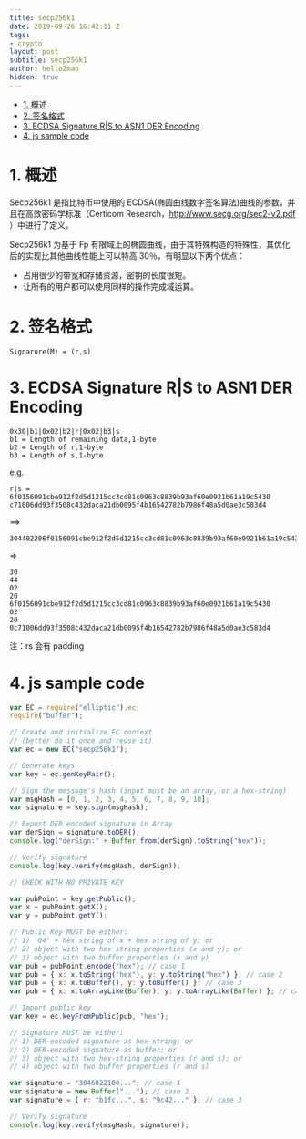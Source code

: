 ```yaml
---
title: secp256k1
date: 2019-09-26 16:42:11 Z
tags:
- crypto
layout: post
subtitle: secp256k1
author: hello2mao
hidden: true
---
```


<!-- TOC -->

- [1. 概述](#1-%e6%a6%82%e8%bf%b0)
- [2. 签名格式](#2-%e7%ad%be%e5%90%8d%e6%a0%bc%e5%bc%8f)
- [3. ECDSA Signature R|S to ASN1 DER Encoding](#3-ecdsa-signature-rs-to-asn1-der-encoding)
- [4. js sample code](#4-js-sample-code)

<!-- /TOC -->

# 1. 概述

Secp256k1 是指比特币中使用的 ECDSA(椭圆曲线数字签名算法)曲线的参数，并且在高效密码学标准（Certicom Research，http://www.secg.org/sec2-v2.pdf ）中进行了定义。

Secp256k1 为基于 Fp 有限域上的椭圆曲线，由于其特殊构造的特殊性，其优化后的实现比其他曲线性能上可以特高 30％，有明显以下两个优点：

-   占用很少的带宽和存储资源，密钥的长度很短。
-   让所有的用户都可以使用同样的操作完成域运算。

# 2. 签名格式

```
Signarure(M) = (r,s)
```

# 3. ECDSA Signature R|S to ASN1 DER Encoding

```
0x30|b1|0x02|b2|r|0x02|b3|s
b1 = Length of remaining data,1-byte
b2 = Length of r,1-byte
b3 = Length of s,1-byte
```

e.g.

```
r|s =
6f0156091cbe912f2d5d1215cc3cd81c0963c8839b93af60e0921b61a19c5430 c71006dd93f3508c432daca21db0095f4b16542782b7986f48a5d0ae3c583d4
```

==>

```
304402206f0156091cbe912f2d5d1215cc3cd81c0963c8839b93af60e0921b61a19c543002200c71006dd93f3508c432daca21db0095f4b16542782b7986f48a5d0ae3c583d4
```

=>

```
30
44
02
20
6f0156091cbe912f2d5d1215cc3cd81c0963c8839b93af60e0921b61a19c5430
02
20
0c71006dd93f3508c432daca21db0095f4b16542782b7986f48a5d0ae3c583d4
```

注：rs 会有 padding

# 4. js sample code

```javascript
var EC = require("elliptic").ec;
require("buffer");

// Create and initialize EC context
// (better do it once and reuse it)
var ec = new EC("secp256k1");

// Generate keys
var key = ec.genKeyPair();

// Sign the message's hash (input must be an array, or a hex-string)
var msgHash = [0, 1, 2, 3, 4, 5, 6, 7, 8, 9, 10];
var signature = key.sign(msgHash);

// Export DER encoded signature in Array
var derSign = signature.toDER();
console.log("derSign:" + Buffer.from(derSign).toString("hex"));

// Verify signature
console.log(key.verify(msgHash, derSign));

// CHECK WITH NO PRIVATE KEY

var pubPoint = key.getPublic();
var x = pubPoint.getX();
var y = pubPoint.getY();

// Public Key MUST be either:
// 1) '04' + hex string of x + hex string of y; or
// 2) object with two hex string properties (x and y); or
// 3) object with two buffer properties (x and y)
var pub = pubPoint.encode("hex"); // case 1
var pub = { x: x.toString("hex"), y: y.toString("hex") }; // case 2
var pub = { x: x.toBuffer(), y: y.toBuffer() }; // case 3
var pub = { x: x.toArrayLike(Buffer), y: y.toArrayLike(Buffer) }; // case 3

// Import public key
var key = ec.keyFromPublic(pub, "hex");

// Signature MUST be either:
// 1) DER-encoded signature as hex-string; or
// 2) DER-encoded signature as buffer; or
// 3) object with two hex-string properties (r and s); or
// 4) object with two buffer properties (r and s)

var signature = "3046022100..."; // case 1
var signature = new Buffer("..."); // case 2
var signature = { r: "b1fc...", s: "9c42..." }; // case 3

// Verify signature
console.log(key.verify(msgHash, signature));
```
